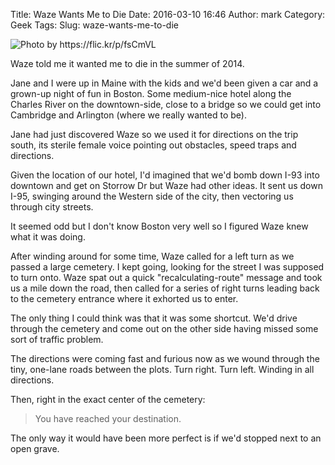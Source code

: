 Title: Waze Wants Me to Die
Date: 2016-03-10 16:46
Author: mark
Category: Geek
Tags: 
Slug: waze-wants-me-to-die

<img src="https://static.biek.org/blog/img/9490318078_ac5f80dcc6_k_d.jpg" alt="Photo by https://flic.kr/p/fsCmVL" />

Waze told me it wanted me to die in the summer of 2014.

Jane and I were up in Maine with the kids and we'd been given a car and a grown-up night of fun in Boston. Some medium-nice hotel along the Charles River on the downtown-side, close to a bridge so we could get into Cambridge and Arlington (where we really wanted to be).

Jane had just discovered Waze so we used it for directions on the trip south, its sterile female voice pointing out obstacles, speed traps and directions.

Given the location of our hotel, I'd imagined that we'd bomb down I-93 into downtown and get on Storrow Dr but Waze had other ideas. It sent us down I-95, swinging around the Western side of the city, then vectoring us through city streets.

It seemed odd but I don't know Boston very well so I figured Waze knew what it was doing.

After winding around for some time, Waze called for a left turn as we passed a large cemetery. I kept going, looking for the street I was supposed to turn onto. Waze spat out a quick "recalculating-route" message and took us a mile down the road, then called for a series of right turns leading back to the cemetery entrance where it exhorted us to enter.

The only thing I could think was that it was some shortcut. We'd drive through the cemetery and come out on the other side having missed some sort of traffic problem.

The directions were coming fast and furious now as we wound through the tiny, one-lane roads between the plots.  Turn right. Turn left. Winding in all directions.

Then, right in the exact center of the cemetery:

> You have reached your destination.

The only way it would have been more perfect is if we'd stopped next to an open grave.
